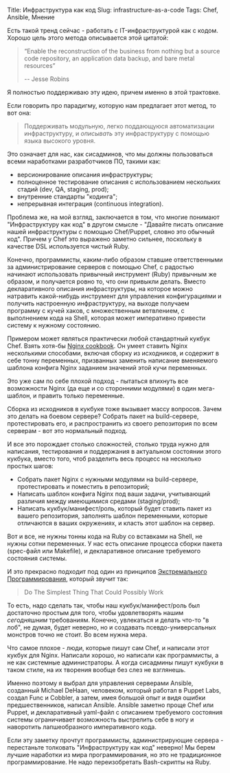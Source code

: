 Title: Инфраструктура как код
Slug: infrastructure-as-a-code
Tags: Chef, Ansible, Мнение

Есть такой тренд сейчас - работать с IT-инфраструктурой как с кодом.
Хорошо цель этого метода описывается этой цитатой:

> “Enable the reconstruction of the business from nothing but a source code repository, an application data backup, and bare metal resources”
>
> -- Jesse Robins

Я полностью поддерживаю эту идею, причем именно в этой трактовке.

Если говорить про парадигму, которую нам предлагает этот метод, то вот она:

> Поддерживать модульную, легко поддающуюся автоматизации инфраструктуру,
> и *описывать* эту инфраструктуру с помощью языка высокого уровня.

Это означает для нас, как сисадминов, что мы должны пользоваться всеми
наработками разработчиков ПО, такими как:

* версионирование описания инфраструктуры;
* полноценное тестирование описания с использованием нескольких стадий (dev, QA, staging, prod);
* внутренние стандарты "кодинга";
* непрерывная интеграция (continuous integration).

Проблема же, на мой взгляд, заключается в том, что многие понимают
"Инфраструктуру как код" в другом смысле - "Давайте писать описание нашей
инфраструктуры с помощью Chef/Puppet, словно это обычный код".
Причем у Chef это выражено заметно сильнее, поскольку в качестве DSL используется
чистый Ruby.

Конечно, программисты, каким-либо образом ставшие ответственными за
администрирование серверов с помощью Chef, с радостью начинают использовать
привычный инструмент (Ruby) привычным же образом, и получается ровно то,
что они привыкли делать.
Вместо декларативного описания инфраструктуры, на которое можно натравить какой-нибудь
инструмент для управления конфигурациями и получить настроенную инфраструктуру,
на выходе получаем программу с кучей хаков, с множественным ветвлением,
с выполнением кода на Shell, которая может императивно привести
систему к нужному состоянию.

Примером может являться практически любой стандартный кукбук Chef.
Взять хотя-бы [Nginx cookbook](https://github.com/miketheman/nginx).
Он умеет ставить Nginx несколькими способами, включая сборку из исходников,
и содержит в себе тонну переменных, призванных заменить написание вменяемого
шаблона конфига Nginx заданием значений этой кучи переменных.

Это уже сам по себе плохой подход - пытаться впихнуть все возможности
Nginx (да еще и со сторонними модулями) в один мега-шаблон, и править только
переменные.

Сборка из исходников в кукбуке тоже вызывает массу вопросов. Зачем это делать на
боевом сервере? Собрать пакет на build-сервере, протестировать его, и
распространить из своего репозитория по всем серверам - вот это нормальный подход.

И все это порождает столько сложностей, столько труда нужно для написания,
тестирования и поддержания в актуальном состоянии этого кукбука,
вместо того, чтоб разделить весь процесс на несколько простых шагов:

* Собрать пакет Nginx с нужными модулями на build-сервере, протестировать и поместить в репозиторий;
* Написать шаблон конфига Nginx под ваши задачи, учитывающий различия между
имеющимися средами (staging/prod);
* Написать кукбук/манифест/роль, который будет ставить пакет из вашего
репозитория, заполнять шаблон переменными, которые отличаются в ваших окружениях,
и класть этот шаблон на сервер.

Вот и все, не нужны тонны кода на Ruby со вставками на Shell, не нужны сотни
переменных. У нас есть описание процесса сборки пакета (spec-файл или
Makefile), и декларативное описание требуемого состояния системы.

И это прекрасно подходит под один из принципов [Экстремального Программирования](https://ru.wikipedia.org/wiki/Экстремальное_программирование), который звучит так:

> Do The Simplest Thing That Could Possibly Work

То есть, надо сделать так, чтобы наш кукбук/манифест/роль был достаточно простым
для того, чтобы удовлетворять нашим *сегодняшним* требованиям.
Конечно, увлекаться и делать что-то "в лоб", не думая, будет неверно, но и
создавать псевдо-универсальных монстров точно не стоит. Во всем нужна мера.

Что самое плохое - люди, которые пишут сам Chef, и написали этот кукбук для Nginx.
Написали хорошо, но написали как программисты, а не как системные администраторы.
А когда сисадмины пишут кукбуки в таком стиле, на их творения вообще без
слез не взглянешь.

Именно поэтому я выбрал для
управления серверами Ansible, созданный Michael DeHaan, человеком, который
работал в Puppet Labs, создал Func и Cobbler, а затем, имея большой опыт и видя
ошибки предшественников, написал Ansible. Ansible заметно проще Chef или Puppet,
и декларативный yaml-файл с описанием требуемого состояния системы ограничивает
возможность выстрелить себе в ногу и наворотить лапшеобразного императивного кода.

Если эту заметку прочтут программисты, администрирующие сервера - перестаньте
толковать "Инфраструктуру как код" неверно! Мы берем лучшие наработки из
мира программирования, но это не традиционное программирование. Не надо
переизобретать Bash-скрипты на Ruby.
